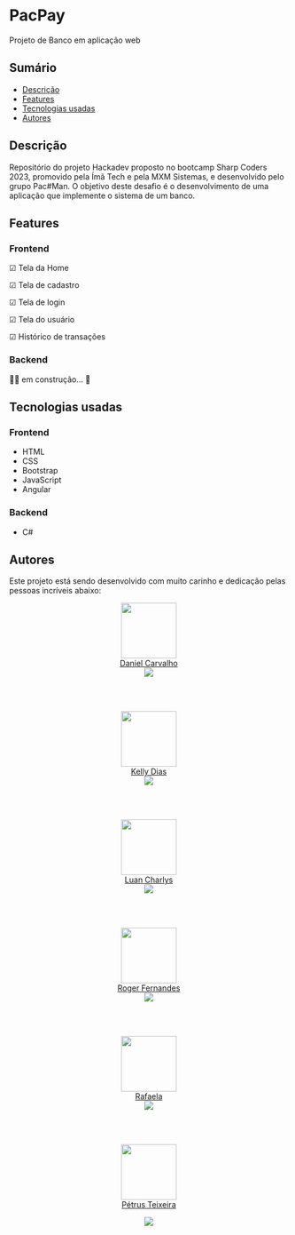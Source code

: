 # PacPay

Projeto de Banco em aplicação web

## Sumário

- [Descrição](#descrição)
- [Features](#features)
- [Tecnologias usadas](#tecnologias-usadas)
- [Autores](#autores)

## Descrição

Repositório do projeto Hackadev proposto no bootcamp Sharp Coders 2023, promovido pela Ímã Tech e pela MXM Sistemas, e desenvolvido pelo grupo Pac#Man. O objetivo deste desafio é o desenvolvimento de uma aplicação que implemente o sistema de um banco.

## Features

### Frontend

☑ Tela da Home

☑ Tela de cadastro

☑ Tela de login

☑ Tela do usuário

☑ Histórico de transações

### Backend

👨‍💻 em construção... 🚧

## Tecnologias usadas

### Frontend

- HTML
- CSS
- Bootstrap
- JavaScript
- Angular

### Backend

- C#

## Autores

Este projeto está sendo desenvolvido com muito carinho e dedicação pelas pessoas incríveis abaixo:

<div align="center"><img src="https://media.licdn.com/dms/image/D4D03AQErglg5WXVq4A/profile-displayphoto-shrink_200_200/0/1701992059982?e=1714003200&v=beta&t=EqetjqYXTlL5JsYTKTmBmVEKuVicviu-8UpG6Rmi3XM" width="100px;" alt=""/></div>

<div align="center"><a href="https://github.com/DanieelCarvalho">Daniel Carvalho</a></div>

<div align="center"><a href="https://www.linkedin.com/in/daniel-carvalho-dev/"><img src="https://img.shields.io/badge/-Daniel-blue?style=flat-square&logo=Linkedin&logoColor=white"/></a></div>

</br></br>

<div align="center"><img src="https://avatars.githubusercontent.com/u/84358631?v=4" width="100px;" alt=""/></div>

<div align="center"><a href="https://github.com/keelly-18">Kelly Dias</a></div>

<div align="center"><a href="https://www.linkedin.com/in/keelly18"><img src="https://img.shields.io/badge/-Kelly-blue?style=flat-square&logo=Linkedin&logoColor=white"/></a></div>

</br></br>

<div align="center"><img src="https://avatars.githubusercontent.com/u/129459306?v=4" width="100px;" alt=""/></div>

<div align="center"><a href="https://github.com/LuanCLF">Luan Charlys
</a></div>

<div align="center"><a href="https://www.linkedin.com/in/luan-charlys-7a318626b/"><img src="https://img.shields.io/badge/-Luan-blue?style=flat-square&logo=Linkedin&logoColor=white"/></a></div>

</br></br>

<div align="center"><img src="https://avatars.githubusercontent.com/u/94937435?v=4" width="100px;" alt=""/></div>

<div align="center"><a href="https://github.com/rog214">Roger Fernandes
</a></div>

<div align="center"><a href="https://www.linkedin.com/in/rog214/"><img src="https://img.shields.io/badge/-Roger-blue?style=flat-square&logo=Linkedin&logoColor=white"/></a></div>

</br></br>

<div align="center"><img src="https://avatars.githubusercontent.com/u/142625762?v=4" width="100px;" alt=""/></div>

<div align="center"><a href="https://github.com/rafaelagil">Rafaela
</a></div>

<div align="center"><a href="https://www.linkedin.com/in/rafaela-ferreira-gil/"><img src="https://img.shields.io/badge/-Rafaela-blue?style=flat-square&logo=Linkedin&logoColor=white"/></a></div>

</br></br>

<div align="center"><img src="https://avatars.githubusercontent.com/u/137074113?v=4" width="100px;" alt=""/></div>

<div align="center"><a href="https://github.com/Petrus-Goncalves">Pétrus Teixeira

</a></div>

<div align="center"><a href=""><img src="https://img.shields.io/badge/-Petrus-blue?style=flat-square&logo=Linkedin&logoColor=white"/></a></div>
